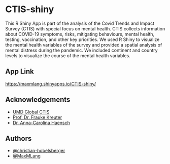 # CTIS-shiny

This R Shiny App is part of the analysis of the Covid Trends and Impact Survey (CTIS) with special focus on mental health. CTIS collects information about COVID-19 symptoms, risks, mitigating behaviours, mental health, testing, vaccination, and other key priorities.
We used R Shiny to visualize the mental health variables of the survey and provided a spatial analysis of mental distress during the pandemic. We included continent and country levels to visualize the course of the mental health variables.


## App Link
https://maxmlang.shinyapps.io/CTIS-shiny/

## Acknowledgements

 - [UMD Global CTIS](https://covidmap.umd.edu/)
 - [Prof. Dr. Frauke Kreuter](https://www.soda.statistik.uni-muenchen.de/people/professors/kreuter1/index.html)
 - [Dr. Anna-Carolina Haensch](https://www.soda.statistik.uni-muenchen.de/people/employees/haensch/index.html)




## Authors

- [@christian-hobelsberger](https://www.github.com/christian-hobelsberger)
- [@MaxMLang](https://www.github.com/MaxMLang)



